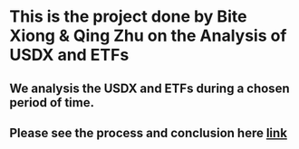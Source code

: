 # This is the project done by Bite Xiong & Qing Zhu on the Analysis of USDX and ETFs
 We analysis the USDX and ETFs during a chosen period of time.
 -
 Please see the process and conclusion here [link](https://github.com/peter75977/Analysis-of-USDx-and-ETFs/blob/main/SEAS%206401-etf-usdx-project/Final_Report.pdf)
 -
